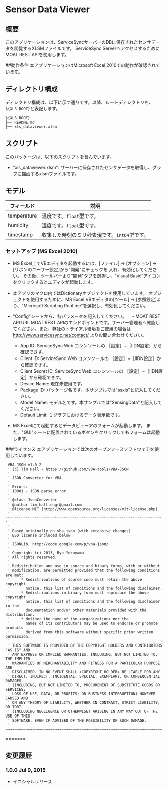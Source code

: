 Sensor Data Viewer 
========

## 概要

このアプリケーションは、ServiceSyncサーバーのDBに保存されたセンサデータを閲覧するXLSMファイルです。
ServiceSync ServerへアクセスするためにMOAT REST APIを使用します。

##動作条件
本アプリケーションはMicrosoft Excel 2010での動作が確認されています。

## ディレクトリ構成

ディレクトリ構成は、以下に示す通りです。以降、ルートディレクトリを、`${XLS_ROOT}`と表記します。

```
${XLS_ROOT}
├── README.md
├── xls_dataviewer.xlsm 
```
## スクリプト

このパッケージは、以下のスクリプトを含んでいます。

- "xls_dataviewer.xlsm": サーバーに保存されたセンサデータを取得し、グラフに描画するxlsmファイルです。

## モデル

| フィールド | 説明 |
|---|---|
| temperature | 温度です。`float`型です。 |
| humidity | 湿度です。`float`型です。 |
| timestamp | 収集した時刻のミリ秒表現です。`int64`型です。 |

### セットアップ (MS Excel 2010)

- MS Excel上でVBエディタを起動するには、[ファイル] -> [オプション] -> [リボンのユーザー設定]から"開発"にチェックを
入れ、有効化してください。
その後、ツールバーより"開発"タブを選択し、"Visual Basic"アイコンをクリックするとエディタが起動します。

- 本アプリのマクロ内ではDictionaryオブジェクトを使用しています。
オブジェクトを使用するために、MS Excel VBエディタの[ツール] -> [参照設定]より、"Microsoft Scripting Runtime"を選択し、有効化してください。

- "Config"シートから、各パラメータを記入してください。
　- MOAT REST API URI: MOAT REST APIのエンドポイントです。サーバー管理者へ確認してください。また、弊社のトライアル環境をご使用の場合は http://www.servicesync.net/contact/ よりお問い合わせください。
  - App ID: ServiceSync Web コンンソールの ［設定］−［IIDN設定］から確認できす。
  - Client ID: ServiceSync Web コンンソールの ［設定］−［IIDN設定］から確認できす。
  - Client Secret ID: ServiceSync Web コンンソールの ［設定］−［IIDN設定］から確認できす。
  - Device Name: 現在未使用です。
  - Package ID: パッケージ名です。本サンプルでは"ssxls"と記入してください。
  - Model Name: モデル名です。本サンプルでは"SensingData"と記入してください。
  - Default Limit: １グラフにおけるデータ表示数です。

- MS Excelにて起動するとデータビューアのフォームが起動します。
また、"GUI"シートに配置されているボタンをクリックしてもフォームは起動します。

###ライセンス
本アプリケーションでは次のオープンソースソフトウェアを使用しています。

````
 VBA-JSON v1.0.2
 ' (c) Tim Hall - https://github.com/VBA-tools/VBA-JSON
 '
 ' JSON Converter for VBA
 '
 ' Errors:
 ' 10001 - JSON parse error
 '
 ' @class JsonConverter
 ' @author tim.hall.engr@gmail.com
 ' @license MIT (http://www.opensource.org/licenses/mit-license.php)
 '' ~~~~~~~~~~~~~~~~~~~~~~~~~~~~~~~~~~~~~~~~~~~~~~~~~~~~~~~~~~~~~~~~~~~~~~ '
 '
 ' Based originally on vba-json (with extensive changes)
 ' BSD license included below
 '
 ' JSONLib, http://code.google.com/p/vba-json/
 '
 ' Copyright (c) 2013, Ryo Yokoyama
 ' All rights reserved.
 '
 ' Redistribution and use in source and binary forms, with or without
 ' modification, are permitted provided that the following conditions are met:
 '     * Redistributions of source code must retain the above copyright
 '       notice, this list of conditions and the following disclaimer.
 '     * Redistributions in binary form must reproduce the above copyright
 '       notice, this list of conditions and the following disclaimer in the
 '       documentation and/or other materials provided with the distribution.
 '     * Neither the name of the <organization> nor the
 '       names of its contributors may be used to endorse or promote products
 '       derived from this software without specific prior written permission.
 '
 ' THIS SOFTWARE IS PROVIDED BY THE COPYRIGHT HOLDERS AND CONTRIBUTORS "AS IS" AND
 ' ANY EXPRESS OR IMPLIED WARRANTIES, INCLUDING, BUT NOT LIMITED TO, THE IMPLIED
 ' WARRANTIES OF MERCHANTABILITY AND FITNESS FOR A PARTICULAR PURPOSE ARE
 ' DISCLAIMED. IN NO EVENT SHALL <COPYRIGHT HOLDER> BE LIABLE FOR ANY
 ' DIRECT, INDIRECT, INCIDENTAL, SPECIAL, EXEMPLARY, OR CONSEQUENTIAL DAMAGES
 ' (INCLUDING, BUT NOT LIMITED TO, PROCUREMENT OF SUBSTITUTE GOODS OR SERVICES;
 ' LOSS OF USE, DATA, OR PROFITS; OR BUSINESS INTERRUPTION) HOWEVER CAUSED AND
 ' ON ANY THEORY OF LIABILITY, WHETHER IN CONTRACT, STRICT LIABILITY, OR TORT
 ' (INCLUDING NEGLIGENCE OR OTHERWISE) ARISING IN ANY WAY OUT OF THE USE OF THIS
 ' SOFTWARE, EVEN IF ADVISED OF THE POSSIBILITY OF SUCH DAMAGE.
 ' ~~~~~~~~~~~~~~~~~~~~~~~~~~~~~~~~~~~~~~~~~~~~~~~~~~~~~~~~~~~~~~~~~~~~~~ 
 ````

=======

## 変更履歴

### 1.0.0 Jul 9, 2015

- イニシャルリリース
